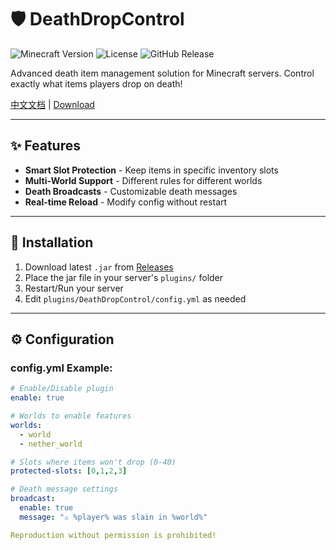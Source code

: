 # 🛡️ DeathDropControl 

![Minecraft Version](https://img.shields.io/badge/Minecraft-1.21%2B-brightgreen)
![License](https://img.shields.io/badge/License-MIT-blue)
![GitHub Release](https://img.shields.io/github/v/release/RainwoodL/DeathDropControl)

Advanced death item management solution for Minecraft servers. Control exactly what items players drop on death!

[中文文档](https://github.com/RainwoodL/DeathDropControl/blob/main/README_ZH.md) | [Download](https://github.com/RainwoodL/DeathDropControl/releases)

---

## ✨ Features

- **Smart Slot Protection** - Keep items in specific inventory slots
- **Multi-World Support** - Different rules for different worlds
- **Death Broadcasts** - Customizable death messages
- **Real-time Reload** - Modify config without restart

---

## 🚀 Installation

1. Download latest `.jar` from [Releases](https://github.com/RainwoodL/DeathDropControl/releases)
2. Place the jar file in your server's `plugins/` folder
3. Restart/Run your server
4. Edit `plugins/DeathDropControl/config.yml` as needed

---

## ⚙️ Configuration

### config.yml Example:
```yaml
# Enable/Disable plugin
enable: true

# Worlds to enable features
worlds:
  - world
  - nether_world

# Slots where items won't drop (0-40)
protected-slots: [0,1,2,3]

# Death message settings  
broadcast:
  enable: true
  message: "⚔️ %player% was slain in %world%"

Reproduction without permission is prohibited!
